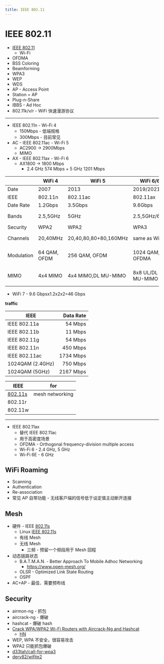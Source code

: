 ```yaml
---
title: IEEE 802.11
---
```


# IEEE 802.11

- [IEEE 802.11](https://en.wikipedia.org/wiki/IEEE_802.11)
  - Wi-Fi
- OFDMA
- BSS Coloring
- Beamforming
- WPA3
- WEP
- WDS
- AP - Access Point
- Station = AP
- Plug-n-Share
- IBBS - Ad Hoc
- 802.11k/v/r - WiFi 快速漫游协议

---

- IEEE 802.11n - Wi-Fi 4
  - 150Mbps - 低端规格
  - 300Mbps - 目前常见
- AC - IEEE 802.11ac - Wi-Fi 5
  - AC2900 -> 2900Mbps
  - MIMO
- AX - IEEE 802.11ax - Wi-Fi 6
  - AX1800 -> 1800 Mbps
    - 2.4 GHz 574 Mbps + 5 GHz 1201 Mbps

|            | WiFi 4       | WiFi 5                | WiFi 6/6E         | WiFi 7          |
| ---------- | ------------ | --------------------- | ----------------- | --------------- |
| Date       | 2007         | 2013                  | 2019/2021         | 2024            |
| IEEE       | 802.11n      | 802.11ac              | 802.11ax          | 802.11be        |
| Date Rate  | 1.2Gbps      | 3.5Gbps               | 9.6Gbps           | 46Gbps          |
| Bands      | 2.5,5GHz     | 5GHz                  | 2.5,5GHz/6GHz     | 1-7.25GHz       |
| Security   | WPA2         | WPA2                  | WPA3              | WPA3            |
| Channels   | 20,40MHz     | 20,40,80,80+80,160MHz | same as WiFi 5    | <= 320MHz       |
| Modulation | 64 QAM, OFDM | 256 QAM, OFDM         | 1024 QAM, OFDMA   | 4096 QAM, OFDMA |
| MIMO       | 4x4 MIMO     | 4x4 MIMO,DL MU-MIMO   | 8x8 UL/DL MU-MIMO | 16x16 MU-MIMO   |

- WiFi 7 - 9.6 Gbpsx1.2x2x2=46 Gbps

**traffic**

| IEEE             | Data Rate |
| ---------------- | --------: |
| IEEE 802.11a     |   54 Mbps |
| IEEE 802.11b     |   11 Mbps |
| IEEE 802.11g     |   54 Mbps |
| IEEE 802.11n     |  450 Mbps |
| IEEE 802.11ac    | 1734 Mbps |
| 1024QAM (2.4GHz) |  750 Mbps |
| 1024QAM (5GHz)   | 2167 Mbps |

| IEEE      | for             |
| --------- | --------------- |
| [802.11s] | mesh networking |
| 802.11r   |
| 802.11w   |

---

- IEEE 802.11ax
  - 替代 IEEE 802.11ac
  - 用于高密度场景
  - OFDMA - Orthogonal frequency-division multiple access
  - Wi-Fi 6 - 2.4 GHz, 5 GHz
  - Wi-Fi 6E - 6 GHz

## WiFi Roaming

- Scanning
- Authentication
- Re-association
- 常见 AP 自带功能 - 无线客户端的信号低于设定值主动断开连接

## Mesh

- 硬件 - IEEE [802.11s]
  - Linux [IEEE 802.11s](https://wireless.wiki.kernel.org/en/developers/Documentation/ieee80211/802.11s)
  - 有线 Mesh
  - 无线 Mesh
    - 三频 - 预留一个频段用于 Mesh 回程
- 动态链路状态
  - B.A.T.M.A.N. - Better Approach To Mobile Adhoc Networking
    - https://www.open-mesh.org/
  - OLSR - Optimized Link State Routing
  - OSPF
- AC+AP - 最佳、需要预布线

[802.11s]: https://en.wikipedia.org/wiki/IEEE_802.11s

## Security

- airmon-ng - 抓包
- aircrack-ng - 爆破
- hashcat - 爆破 hash
- [Crack WPA/WPA2 Wi-Fi Routers with Aircrack-Ng and Hashcat](https://github.com/brannondorsey/wifi-cracking)
  - [HN](https://news.ycombinator.com/item?id=14840539)
- WEP, WPA 不安全，很容易攻击
- WPA2 只能抓包爆破
- [d33tah/call-for-wpa3](https://github.com/d33tah/call-for-wpa3)
- [derv82/wifite2](https://github.com/derv82/wifite2)
